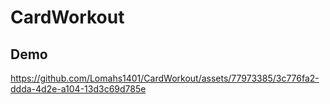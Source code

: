 # CardWorkout
## Demo


https://github.com/Lomahs1401/CardWorkout/assets/77973385/3c776fa2-ddda-4d2e-a104-13d3c69d785e

